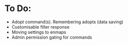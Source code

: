 # To Do:
- Adopt command(s). Remembering adopts (data saving)
- Customisable filter response
- Moving settings to enmaps
- Admin permission gating for commands
